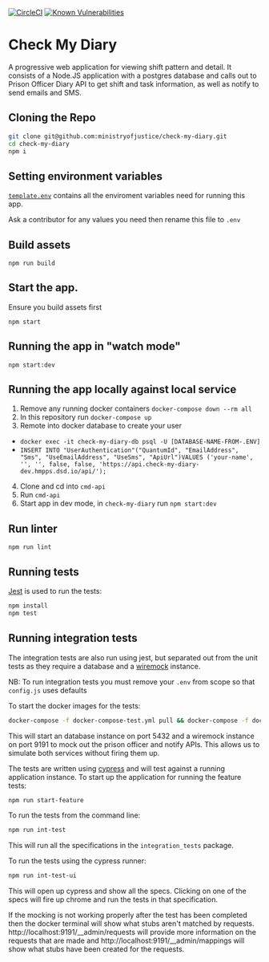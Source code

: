 [![CircleCI](https://circleci.com/gh/ministryofjustice/check-my-diary/tree/master.svg?style=svg)](https://circleci.com/gh/ministryofjustice/check-my-diary)
[![Known Vulnerabilities](https://snyk.io/test/github/ministryofjustice/check-my-diary/badge.svg)](https://snyk.io/test/github/ministryofjustice/check-my-diary)

# Check My Diary

A progressive web application for viewing shift pattern and detail. It consists of a Node.JS application
with a postgres database and calls out to Prison Officer Diary API to get shift and task information, as well as notify
to send emails and SMS.

## Cloning the Repo

```bash
git clone git@github.com:ministryofjustice/check-my-diary.git
cd check-my-diary
npm i
```
## Setting environment variables
[`template.env`](./template.env) contains all the enviroment variables need for running this app.

Ask a contributor for any values you need then rename this file to `.env`

## Build assets
`npm run build`

## Start the app.
Ensure you build assets first

`npm start`


## Running the app in "watch mode"

`npm start:dev`


## Running the app locally against local service
1. Remove any running docker containers `docker-compose down --rm all`
2. In this repository run `docker-compose up`
3. Remote into docker database to create your user 
  - `docker exec -it check-my-diary-db psql -U [DATABASE-NAME-FROM-.ENV]`
  - `INSERT INTO "UserAuthentication"("QuantumId", "EmailAddress", "Sms", "UseEmailAddress", "UseSms", "ApiUrl")VALUES ('your-name', '', '', false, false, 'https://api.check-my-diary-dev.hmpps.dsd.io/api/');`
4. Clone and cd into `cmd-api`
5. Run `cmd-api`
6. Start app in dev mode, in `check-my-diary` run `npm start:dev`

## Run linter

`npm run lint`

## Running tests

[Jest](https://jestjs.io/) is used to run the tests:

```bash
npm install
npm test
```

## Running integration tests

The integration tests are also run using jest, but separated out from the unit tests as they require a database and
a [wiremock](http://wiremock.org/) instance.

NB: To run integration tests you must remove your `.env` from scope so that `config.js` uses defaults

To start the docker images for the tests:

```bash
docker-compose -f docker-compose-test.yml pull && docker-compose -f docker-compose-test.yml up
```

This will start an database instance on port 5432 and a wiremock instance on port 9191 to mock out the prison officer and notify
APIs.  This allows us to simulate both services without firing them up.

The tests are written using [cypress](https://www.cypress.io/) and will test against a running application instance.
To start up the application for running the feature tests:

```bash
npm run start-feature
```

To run the tests from the command line:

```bash
npm run int-test
```

This will run all the specifications in the `integration_tests` package.

To run the tests using the cypress runner:

```bash
npm run int-test-ui
```

This will open up cypress and show all the specs.  Clicking on one of the specs will fire up chrome and run the tests in
that specification.

If the mocking is not working properly after the test has been completed then the docker terminal will show what stubs
aren't matched by requests. http://localhost:9191/__admin/requests will provide more information on the requests that
are made and http://localhost:9191/__admin/mappings will show what stubs have been created for the requests.
